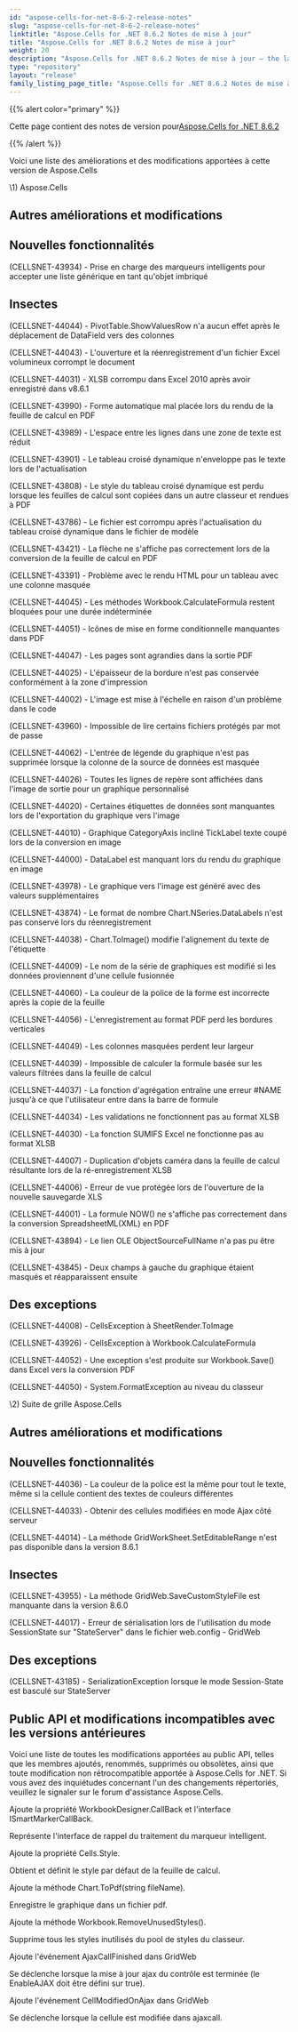 ```yaml
---
id: "aspose-cells-for-net-8-6-2-release-notes"
slug: "aspose-cells-for-net-8-6-2-release-notes"
linktitle: "Aspose.Cells for .NET 8.6.2 Notes de mise à jour"
title: "Aspose.Cells for .NET 8.6.2 Notes de mise à jour"
weight: 20
description: "Aspose.Cells for .NET 8.6.2 Notes de mise à jour – the latest updates and fixes."
type: "repository"
layout: "release"
family_listing_page_title: "Aspose.Cells for .NET 8.6.2 Notes de mise à jour"
---
```

{{% alert color="primary" %}} 

 Cette page contient des notes de version pour[Aspose.Cells for .NET 8.6.2](https://releases.aspose.com/cells/net/new-releases/aspose.cells-for-.net-8.6.2/)

{{% /alert %}} 

 Voici une liste des améliorations et des modifications apportées à cette version de Aspose.Cells



\1) Aspose.Cells 


## **Autres améliorations et modifications**

## **Nouvelles fonctionnalités**


 (CELLSNET-43934) - Prise en charge des marqueurs intelligents pour accepter une liste générique en tant qu'objet imbriqué


## **Insectes**


 (CELLSNET-44044) - PivotTable.ShowValuesRow n'a aucun effet après le déplacement de DataField vers des colonnes

 (CELLSNET-44043) - L'ouverture et la réenregistrement d'un fichier Excel volumineux corrompt le document

 (CELLSNET-44031) - XLSB corrompu dans Excel 2010 après avoir enregistré dans v8.6.1

 (CELLSNET-43990) - Forme automatique mal placée lors du rendu de la feuille de calcul en PDF

 (CELLSNET-43989) - L'espace entre les lignes dans une zone de texte est réduit

 (CELLSNET-43901) - Le tableau croisé dynamique n'enveloppe pas le texte lors de l'actualisation

 (CELLSNET-43808) - Le style du tableau croisé dynamique est perdu lorsque les feuilles de calcul sont copiées dans un autre classeur et rendues à PDF

 (CELLSNET-43786) - Le fichier est corrompu après l'actualisation du tableau croisé dynamique dans le fichier de modèle

 (CELLSNET-43421) - La flèche ne s'affiche pas correctement lors de la conversion de la feuille de calcul en PDF

 (CELLSNET-43391) - Problème avec le rendu HTML pour un tableau avec une colonne masquée

(CELLSNET-44045) - Les méthodes Workbook.CalculateFormula restent bloquées pour une durée indéterminée

 (CELLSNET-44051) - Icônes de mise en forme conditionnelle manquantes dans PDF

 (CELLSNET-44047) - Les pages sont agrandies dans la sortie PDF

 (CELLSNET-44025) - L'épaisseur de la bordure n'est pas conservée conformément à la zone d'impression

 (CELLSNET-44002) - L'image est mise à l'échelle en raison d'un problème dans le code

 (CELLSNET-43960) - Impossible de lire certains fichiers protégés par mot de passe

 (CELLSNET-44062) - L'entrée de légende du graphique n'est pas supprimée lorsque la colonne de la source de données est masquée

 (CELLSNET-44026) - Toutes les lignes de repère sont affichées dans l'image de sortie pour un graphique personnalisé

 (CELLSNET-44020) - Certaines étiquettes de données sont manquantes lors de l'exportation du graphique vers l'image

 (CELLSNET-44010) - Graphique CategoryAxis incliné TickLabel texte coupé lors de la conversion en image

 (CELLSNET-44000) - DataLabel est manquant lors du rendu du graphique en image

 (CELLSNET-43978) - Le graphique vers l'image est généré avec des valeurs supplémentaires

(CELLSNET-43874) - Le format de nombre Chart.NSeries.DataLabels n'est pas conservé lors du réenregistrement

 (CELLSNET-44038) - Chart.ToImage() modifie l'alignement du texte de l'étiquette

 (CELLSNET-44009) - Le nom de la série de graphiques est modifié si les données proviennent d'une cellule fusionnée

 (CELLSNET-44060) - La couleur de la police de la forme est incorrecte après la copie de la feuille

 (CELLSNET-44056) - L'enregistrement au format PDF perd les bordures verticales

 (CELLSNET-44049) - Les colonnes masquées perdent leur largeur

 (CELLSNET-44039) - Impossible de calculer la formule basée sur les valeurs filtrées dans la feuille de calcul

 (CELLSNET-44037) - La fonction d'agrégation entraîne une erreur #NAME jusqu'à ce que l'utilisateur entre dans la barre de formule

 (CELLSNET-44034) - Les validations ne fonctionnent pas au format XLSB

 (CELLSNET-44030) - La fonction SUMIFS Excel ne fonctionne pas au format XLSB

 (CELLSNET-44007) - Duplication d'objets caméra dans la feuille de calcul résultante lors de la ré-enregistrement XLSB

 (CELLSNET-44006) - Erreur de vue protégée lors de l'ouverture de la nouvelle sauvegarde XLS

(CELLSNET-44001) - La formule NOW() ne s'affiche pas correctement dans la conversion SpreadsheetML(XML) en PDF

 (CELLSNET-43894) - Le lien OLE ObjectSourceFullName n'a pas pu être mis à jour

 (CELLSNET-43845) - Deux champs à gauche du graphique étaient masqués et réapparaissent ensuite


## **Des exceptions**


 (CELLSNET-44008) - CellsException à SheetRender.ToImage

(CELLSNET-43926) - CellsException à Workbook.CalculateFormula

 (CELLSNET-44052) - Une exception s'est produite sur Workbook.Save() dans Excel vers la conversion PDF

 (CELLSNET-44050) - System.FormatException au niveau du classeur



 \2) Suite de grille Aspose.Cells


## **Autres améliorations et modifications**

## **Nouvelles fonctionnalités**


 (CELLSNET-44036) - La couleur de la police est la même pour tout le texte, même si la cellule contient des textes de couleurs différentes

 (CELLSNET-44033) - Obtenir des cellules modifiées en mode Ajax côté serveur

 (CELLSNET-44014) - La méthode GridWorkSheet.SetEditableRange n'est pas disponible dans la version 8.6.1


## **Insectes**


 (CELLSNET-43955) - La méthode GridWeb.SaveCustomStyleFile est manquante dans la version 8.6.0

 (CELLSNET-44017) - Erreur de sérialisation lors de l'utilisation du mode SessionState sur "StateServer" dans le fichier web.config - GridWeb


## **Des exceptions**


 (CELLSNET-43185) - SerializationException lorsque le mode Session-State est basculé sur StateServer


## **Public API et modifications incompatibles avec les versions antérieures**


 Voici une liste de toutes les modifications apportées au public API, telles que les membres ajoutés, renommés, supprimés ou obsolètes, ainsi que toute modification non rétrocompatible apportée à Aspose.Cells for .NET. Si vous avez des inquiétudes concernant l'un des changements répertoriés, veuillez le signaler sur le forum d'assistance Aspose.Cells.



 Ajoute la propriété WorkbookDesigner.CallBack et l'interface ISmartMarkerCallBack.

 Représente l'interface de rappel du traitement du marqueur intelligent.



 Ajoute la propriété Cells.Style.

 Obtient et définit le style par défaut de la feuille de calcul.



 Ajoute la méthode Chart.ToPdf(string fileName).

 Enregistre le graphique dans un fichier pdf.



 Ajoute la méthode Workbook.RemoveUnusedStyles().

 Supprime tous les styles inutilisés du pool de styles du classeur.



Ajoute l'événement AjaxCallFinished dans GridWeb

 Se déclenche lorsque la mise à jour ajax du contrôle est terminée (le EnableAJAX doit être défini sur true).



 Ajoute l'événement CellModifiedOnAjax dans GridWeb

 Se déclenche lorsque la cellule est modifiée dans ajaxcall.


